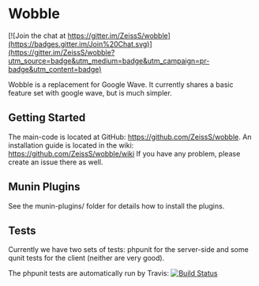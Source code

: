 Wobble
======

[![Join the chat at https://gitter.im/ZeissS/wobble](https://badges.gitter.im/Join%20Chat.svg)](https://gitter.im/ZeissS/wobble?utm_source=badge&utm_medium=badge&utm_campaign=pr-badge&utm_content=badge)

Wobble is a replacement for Google Wave. It currently shares a basic feature set with google wave, but is much simpler.

Getting Started
---------------
The main-code is located at GitHub: https://github.com/ZeissS/wobble. An installation guide is located in the wiki: https://github.com/ZeissS/wobble/wiki
If you have any problem, please create an issue there as well.

Munin Plugins
-------------
See the munin-plugins/ folder for details how to install the plugins.

Tests
-----
Currently we have two sets of tests: phpunit for the server-side and some qunit tests for the client (neither are very good).

The phpunit tests are automatically run by Travis: [![Build Status](https://secure.travis-ci.org/ZeissS/wobble.png?branch=master)](http://travis-ci.org/ZeissS/wobble)
